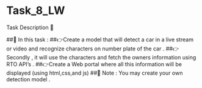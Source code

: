 # Task_8_LW
Task Description 📄

##📌 In this task :
##👉Create a model that will detect a car in a live stream or video and recognize characters on number plate of the car .
##👉Secondly , it will use the characters and fetch the owners information using RTO API’s .
##👉Create a Web portal where all this information will be displayed (using html,css,and js)
##📌 Note : You may create your own detection model .
